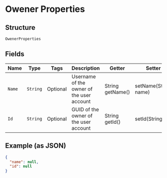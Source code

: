 
# Owener Properties

## Structure

`OwenerProperties`

## Fields

| Name | Type | Tags | Description | Getter | Setter |
|  --- | --- | --- | --- | --- | --- |
| `Name` | `String` | Optional | Username of the owner of the user account | String getName() | setName(String name) |
| `Id` | `String` | Optional | GUID of the owner of the user account | String getId() | setId(String id) |

## Example (as JSON)

```json
{
  "name": null,
  "id": null
}
```

